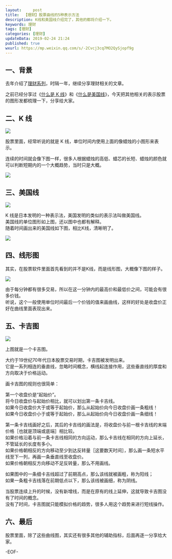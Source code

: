 ```yaml
---   
layout:     post  
title:  【理财】股票曲线的5种表示方法  
description: K线和美国线介绍完了，其他的都将介绍一下。  
keywords: 理财  
tags: [理财]    
categories: [理财]  
updateData: 2019-02-24 21:24   
published: true 
wxurl: https://mp.weixin.qq.com/s/-2Cvcj3cq7MO2QySjopf9g  
---  
```



## 一、背景  


去年介绍了[理财系列](http://mp.weixin.qq.com/mp/homepage?__biz=MzI2NDA0NDM1MA==&hid=6&sn=c44635643396fb457e6f2f426c599cf1&scene=18#wechat_redirect)，时隔一年，继续分享理财相关的文章。  


之前已经分享过《[什么是 K 线](https://mp.weixin.qq.com/s/q-DaiuoyDMzDlFZERte_Aw)》和《[什么是美国线](https://mp.weixin.qq.com/s/JPtuUdPg3bJr1IOKtpFZrg)》，今天把其他相关的表示股票的图形发都梳理一下，分享给大家。    


## 二、K 线  


![](https://res2019.tiankonguse.com/images/2019/02/other-chart-01.png)  


股票里面，经常听说的就是 K 线，单位时间内使用上面的像蜡烛的小图形来表示。  


连续的时间就会像下图一样，很多人根据蜡烛的高低、蜡芯的长短、蜡烛的颜色就可以判断短期内的一个大概趋势，当时只是大概。  


![](https://res2019.tiankonguse.com/images/2019/02/other-chart-02.png)  


## 三、美国线  


![](https://res2019.tiankonguse.com/images/2019/02/other-chart-03.png)  


K 线是日本发明的一种表示法，美国发明的类似的表示法叫做美国线。    
美国线的单位图形如上图，还以图中也都有解释。  
随着时间画出来的美国线如下图，相比K线，清晰明了。  


![](https://res2019.tiankonguse.com/images/2019/02/other-chart-04.png)  


## 四、线形图  


其实，在股票软件里面首先看到的并不是K线，而是线形图，大概像下图的样子。    


![](https://res2019.tiankonguse.com/images/2019/02/other-chart-05.png)  


由于每分钟都有很多交易，所以在这一分钟内的最高价和最低价之间，可能会有很多价钱。  
听说，这个一般使用单位时间最后一个价钱的值来画曲线，这样的好处是收盘价正好在曲线里面表现出来。  


## 五、卡吉图


![](https://res2019.tiankonguse.com/images/2019/02/other-chart-06.png)  


上图就是一个卡吉图。  


大约于19世纪70年代日本股票交易时期，卡吉图被发明出来。  
它是一系列相连的垂直线，忽略时间概念，横线起连接作用，这些垂直线的厚度和方向取决于价格运动。  


画卡吉图的规则也很简单：  


第一个收盘价是“起始价”。  
将今日收盘价与起始价相比，就可以划出第一条卡吉线。  
如果今日收盘价大于或等于起始价，那么从起始价向今日收盘价画一条粗线！  
如果今日收盘价小于或等于起始价，那么从起始价向今日收盘价画一条细线！  


第一条卡吉线画好之后，其后的卡吉线的画法是，将收盘价与前一根卡吉线的末端价格［也就是顶端或底端］相比较。  
如果价格沿着与前一条卡吉线相同的方向运动，那么卡吉线在相同的方向上延长，不管延长的长度有多小。  
如果价格朝相反的方向移动至少到达反转量［这要数天时间］，那么画一条短水平线至下一列，再画一条垂直线至收盘价。  
如果价格朝相反方向移动不足反转量，那么不用画线。  


如果图中的一条细卡吉线超过了前期高点，那么该线就被画粗，称为阳线；  
如果一条粗卡吉线落在前期低点以下，那么该线被画细，称为阴线。  


当股票连续上升的时候，没有新增线，而是在原有的线上延伸，这就导致卡吉图没有了时间的概念。  
没有了时间，卡吉图就只能模拟价格的趋势，很多人用这个趋势来进行短线操作。    


## 六、最后    


股票里面，除了这些曲线图，其实还有很多其他的辅助指标，后面再逐一分享给大家。  



-EOF-  


  
